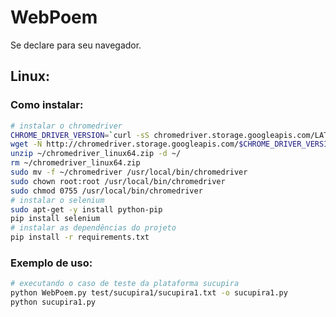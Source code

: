 # WebPoem
Se declare para seu navegador.

## Linux:
### Como instalar:
<!-- https://gist.github.com/ziadoz/3e8ab7e944d02fe872c3454d17af31a5 -->
```sh
# instalar o chromedriver
CHROME_DRIVER_VERSION=`curl -sS chromedriver.storage.googleapis.com/LATEST_RELEASE`
wget -N http://chromedriver.storage.googleapis.com/$CHROME_DRIVER_VERSION/chromedriver_linux64.zip -P ~/
unzip ~/chromedriver_linux64.zip -d ~/
rm ~/chromedriver_linux64.zip
sudo mv -f ~/chromedriver /usr/local/bin/chromedriver
sudo chown root:root /usr/local/bin/chromedriver
sudo chmod 0755 /usr/local/bin/chromedriver
# instalar o selenium
sudo apt-get -y install python-pip
pip install selenium
# instalar as dependências do projeto
pip install -r requirements.txt
```

### Exemplo de uso:
```sh
# executando o caso de teste da plataforma sucupira
python WebPoem.py test/sucupira1/sucupira1.txt -o sucupira1.py
python sucupira1.py
```
